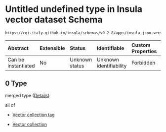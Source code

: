 # Untitled undefined type in Insula vector dataset Schema

```txt
https://cgi-italy.github.io/insula/schemas/v0.2.8/apps/insula-json-vector-dataset.schema.json#/allOf/0
```



| Abstract            | Extensible | Status         | Identifiable            | Custom Properties | Additional Properties | Access Restrictions | Defined In                                                                                                             |
| :------------------ | :--------- | :------------- | :---------------------- | :---------------- | :-------------------- | :------------------ | :--------------------------------------------------------------------------------------------------------------------- |
| Can be instantiated | No         | Unknown status | Unknown identifiability | Forbidden         | Allowed               | none                | [insula-json-vector-dataset.schema.json\*](schemas/apps/insula-json-vector-dataset.schema.json) |

## 0 Type

merged type ([Details](platform-collection-defs-platformvectorcollection.md))

all of

* [Vector collection tag](platform-collection-defs-vector-collection-tag.md)

* [Vector collection](vector-collection.md)
